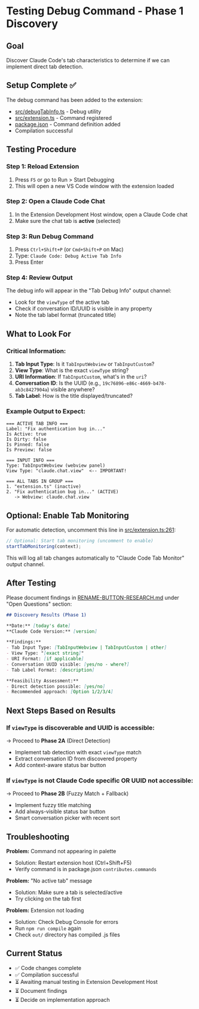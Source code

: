 # Testing Debug Command - Phase 1 Discovery

## Goal
Discover Claude Code's tab characteristics to determine if we can implement direct tab detection.

## Setup Complete ✅

The debug command has been added to the extension:
- [src/debugTabInfo.ts](src/debugTabInfo.ts) - Debug utility
- [src/extension.ts](src/extension.ts) - Command registered
- [package.json](package.json) - Command definition added
- Compilation successful

## Testing Procedure

### Step 1: Reload Extension
1. Press `F5` or go to Run > Start Debugging
2. This will open a new VS Code window with the extension loaded

### Step 2: Open a Claude Code Chat
1. In the Extension Development Host window, open a Claude Code chat
2. Make sure the chat tab is **active** (selected)

### Step 3: Run Debug Command
1. Press `Ctrl+Shift+P` (or `Cmd+Shift+P` on Mac)
2. Type: `Claude Code: Debug Active Tab Info`
3. Press Enter

### Step 4: Review Output
The debug info will appear in the "Tab Debug Info" output channel:
- Look for the `viewType` of the active tab
- Check if conversation ID/UUID is visible in any property
- Note the tab label format (truncated title)

## What to Look For

### Critical Information:
1. **Tab Input Type**: Is it `TabInputWebview` or `TabInputCustom`?
2. **View Type**: What is the exact `viewType` string?
3. **URI Information**: If `TabInputCustom`, what's in the `uri`?
4. **Conversation ID**: Is the UUID (e.g., `19c76896-e86c-4669-b478-ab3c8427904a`) visible anywhere?
5. **Tab Label**: How is the title displayed/truncated?

### Example Output to Expect:

```
=== ACTIVE TAB INFO ===
Label: "Fix authentication bug in..."
Is Active: true
Is Dirty: false
Is Pinned: false
Is Preview: false

=== INPUT INFO ===
Type: TabInputWebview (webview panel)
View Type: "claude.chat.view"  <-- IMPORTANT!

=== ALL TABS IN GROUP ===
1. "extension.ts" (inactive)
2. "Fix authentication bug in..." (ACTIVE)
   -> Webview: claude.chat.view
```

## Optional: Enable Tab Monitoring

For automatic detection, uncomment this line in [src/extension.ts:261](src/extension.ts#L261):

```typescript
// Optional: Start tab monitoring (uncomment to enable)
startTabMonitoring(context);
```

This will log all tab changes automatically to "Claude Code Tab Monitor" output channel.

## After Testing

Please document findings in [RENAME-BUTTON-RESEARCH.md](RENAME-BUTTON-RESEARCH.md) under "Open Questions" section:

```markdown
## Discovery Results (Phase 1)

**Date:** [today's date]
**Claude Code Version:** [version]

**Findings:**
- Tab Input Type: [TabInputWebview | TabInputCustom | other]
- View Type: "[exact string]"
- URI Format: [if applicable]
- Conversation UUID visible: [yes/no - where?]
- Tab Label Format: [description]

**Feasibility Assessment:**
- Direct detection possible: [yes/no]
- Recommended approach: [Option 1/2/3/4]
```

## Next Steps Based on Results

### If `viewType` is discoverable and UUID is accessible:
→ Proceed to **Phase 2A** (Direct Detection)
- Implement tab detection with exact `viewType` match
- Extract conversation ID from discovered property
- Add context-aware status bar button

### If `viewType` is not Claude Code specific OR UUID not accessible:
→ Proceed to **Phase 2B** (Fuzzy Match + Fallback)
- Implement fuzzy title matching
- Add always-visible status bar button
- Smart conversation picker with recent sort

## Troubleshooting

**Problem:** Command not appearing in palette
- Solution: Restart extension host (Ctrl+Shift+F5)
- Verify command is in package.json `contributes.commands`

**Problem:** "No active tab" message
- Solution: Make sure a tab is selected/active
- Try clicking on the tab first

**Problem:** Extension not loading
- Solution: Check Debug Console for errors
- Run `npm run compile` again
- Check `out/` directory has compiled .js files

## Current Status

- ✅ Code changes complete
- ✅ Compilation successful
- ⏳ Awaiting manual testing in Extension Development Host
- ⏳ Document findings
- ⏳ Decide on implementation approach
